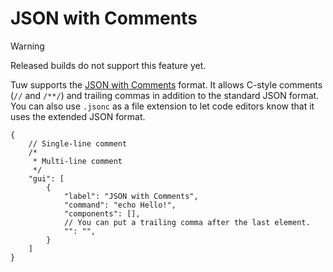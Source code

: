 # JSON with Comments

> [!WARNING]
> Released builds do not support this feature yet.

Tuw supports the [JSON with Comments](https://code.visualstudio.com/docs/languages/json#_json-with-comments) format. It allows C-style comments (`//` and `/**/`) and trailing commas in addition to the standard JSON format. You can also use `.jsonc` as a file extension to let code editors know that it uses the extended JSON format.  

```jsonc
{
    // Single-line comment
    /*
     * Multi-line comment
     */
    "gui": [
        {
            "label": "JSON with Comments",
            "command": "echo Hello!",
            "components": [],
            // You can put a trailing comma after the last element.
            "": "",
        }
    ]
}
```
